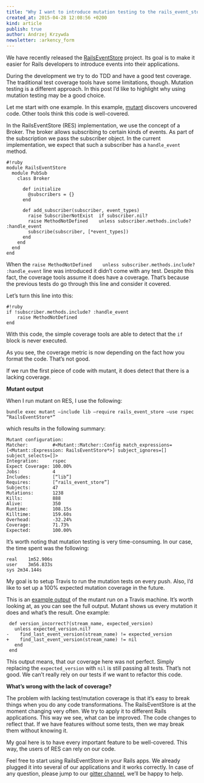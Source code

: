 ```yaml
---
title: "Why I want to introduce mutation testing to the rails_event_store gem"
created_at: 2015-04-28 12:08:56 +0200
kind: article
publish: true
author: Andrzej Krzywda
newsletter: :arkency_form
---
```


We have recently released the [RailsEventStore](https://github.com/arkency/rails_event_store) project. Its goal is to make it easier for Rails developers to introduce events into their applications.

During the development we try to do TDD and have a good test coverage. The traditional test coverage tools have some limitations, though. Mutation testing is a different approach. In this post I’d like to highlight why using mutation testing may be a good choice.

<!-- more -->

Let me start with one example. In this example, [mutant](https://github.com/mbj/mutant) discovers  uncovered code. Other tools think this code is well-covered.

In the RailsEventStore (RES) implementation, we use the concept of a Broker. The broker allows subscribing to certain kinds of events. As part of the subscription we pass the subscriber object. In the current implementation, we expect that such a subscriber has a `handle_event` method.

```
#!ruby
module RailsEventStore
  module PubSub
    class Broker

      def initialize
        @subscribers = {}
      end

      def add_subscriber(subscriber, event_types)
        raise SubscriberNotExist  if subscriber.nil?
        raise MethodNotDefined    unless subscriber.methods.include? :handle_event
        subscribe(subscriber, [*event_types])
      end
    end
  end
end
```

When the `raise MethodNotDefined    unless subscriber.methods.include? :handle_event` line was introduced it didn’t come with any test. Despite this fact, the coverage tools assume it does have a coverage. That’s because the previous tests do go through this line and consider it covered.

Let’s turn this line into this:

```
#!ruby
if !subscriber.methods.include? :handle_event
	raise MethodNotDefined
end
```

With this code, the simple coverage tools are able to detect that the `if` block is never executed.

As you see, the coverage metric is now depending on the fact how you format the code. That’s not good.

If we run the first piece of code with mutant, it does detect that there is a lacking coverage.

**Mutant output**

When I run mutant on RES, I use the following:

```
bundle exec mutant —include lib —require rails_event_store —use rspec “RailsEventStore*”
```

which results in the following summary:

```
Mutant configuration:
Matcher:         #<Mutant::Matcher::Config match_expressions=[<Mutant::Expression: RailsEventStore*>] subject_ignores=[] subject_selects=[]>
Integration:     rspec
Expect Coverage: 100.00%
Jobs:            4
Includes:        [“lib”]
Requires:        [“rails_event_store”]
Subjects:        47
Mutations:       1238
Kills:           888
Alive:           350
Runtime:         108.15s
Killtime:        159.60s
Overhead:        -32.24%
Coverage:        71.73%
Expected:        100.00%
```

It’s worth noting that mutation testing is very time-consuming. In our case, the time spent was the following:

```
real	1m52.906s
user	3m56.833s
sys	2m34.144s
```

My goal is to setup Travis to run the mutation tests on every push. Also, I’d like to set up a 100% expected mutation coverage in the future.

This is an [example output](https://travis-ci.org/arkency/rails_event_store/builds/60342041) of the mutant run on a Travis machine. It’s worth looking at, as you can see the full output. Mutant shows us every mutation it does and what’s the result. One example:

```
 def version_incorrect?(stream_name, expected_version)
   unless expected_version.nil?
-    find_last_event_version(stream_name) != expected_version
+    find_last_event_version(stream_name) != nil
   end
 end
```

This output means, that our coverage here was not perfect. Simply replacing the `expected_version` with `nil` is still passing all tests. That’s not good. We can’t really rely on our tests if we want to refactor this code. 

**What’s wrong with the lack of coverage?**

The problem with lacking test/mutation coverage is that it’s easy to break things when you do any code transformations. The RailsEventStore is at the moment changing very often. We try to apply it to different Rails applications. This way we see, what can be improved. The code changes to reflect that. If we have features without some tests, then we may break them without knowing it.

My goal here is to have every important feature to be well-covered. This way, the users of RES can rely on our code.

Feel free to start using RailsEventStore in your Rails apps. We already plugged it into several of our applications and it works correctly. In case of any question, please jump to our [gitter channel](https://gitter.im/arkency/rails_event_store), we’ll be happy to help.